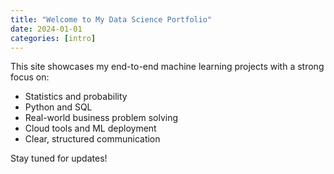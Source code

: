 ```yaml
---
title: "Welcome to My Data Science Portfolio"
date: 2024-01-01
categories: [intro]
---
```


This site showcases my end-to-end machine learning projects with a strong focus on:

- Statistics and probability  
- Python and SQL  
- Real-world business problem solving  
- Cloud tools and ML deployment  
- Clear, structured communication

Stay tuned for updates!
